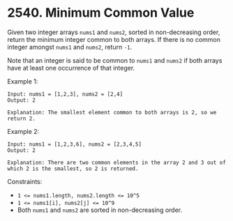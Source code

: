 # 2540. Minimum Common Value

Given two integer arrays `nums1` and `nums2`, sorted in non-decreasing order, return the minimum integer common to both arrays. If there is no common integer amongst `nums1` and `nums2`, return `-1`.

Note that an integer is said to be common to `nums1` and `nums2` if both arrays have at least one occurrence of that integer.


Example 1:

    Input: nums1 = [1,2,3], nums2 = [2,4]
    Output: 2

    Explanation: The smallest element common to both arrays is 2, so we return 2.

Example 2:

    Input: nums1 = [1,2,3,6], nums2 = [2,3,4,5]
    Output: 2

    Explanation: There are two common elements in the array 2 and 3 out of which 2 is the smallest, so 2 is returned.

Constraints:

- `1 <= nums1.length, nums2.length <= 10^5`
- `1 <= nums1[i], nums2[j] <= 10^9`
- Both `nums1` and `nums2` are sorted in non-decreasing order.